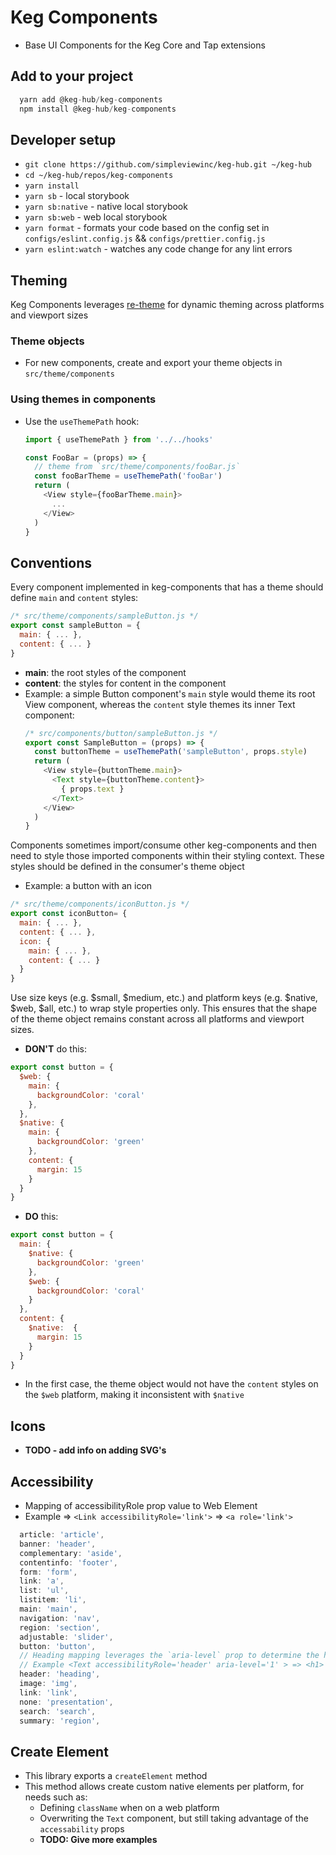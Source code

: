 # Keg Components
 * Base UI Components for the Keg Core and Tap extensions

## Add to your project
```js
  yarn add @keg-hub/keg-components
  npm install @keg-hub/keg-components
```

## Developer setup
* `git clone https://github.com/simpleviewinc/keg-hub.git ~/keg-hub`
* `cd ~/keg-hub/repos/keg-components`
* `yarn install`
* `yarn sb` - local storybook
* `yarn sb:native` - native local storybook
* `yarn sb:web` - web local storybook
* `yarn format` - formats your code based on the config set in `configs/eslint.config.js` && `configs/prettier.config.js`
* `yarn eslint:watch` - watches any code change for any lint errors

## Theming

Keg Components leverages [re-theme](https://github.com/simpleviewinc/re-theme) for dynamic theming across platforms and viewport sizes

### Theme objects
* For new components, create and export your theme objects in `src/theme/components`

### Using themes in components
* Use the `useThemePath` hook:

  ```javascript
  import { useThemePath } from '../../hooks'

  const FooBar = (props) => {
    // theme from `src/theme/components/fooBar.js`
    const fooBarTheme = useThemePath('fooBar')
    return (
      <View style={fooBarTheme.main}>
        ...
      </View>
    )
  }
  ```

## Conventions

Every component implemented in keg-components that has a theme should define `main` and `content` styles:
```javascript
/* src/theme/components/sampleButton.js */
export const sampleButton = {
  main: { ... },
  content: { ... }
}
```
  * **main**: the root styles of the component
  * **content**: the styles for content in the component
  * Example: a simple Button component's `main` style would theme its root View component, whereas the `content` style themes its inner Text component:
    ```javascript
    /* src/components/button/sampleButton.js */
    export const SampleButton = (props) => {
      const buttonTheme = useThemePath('sampleButton', props.style)
      return (
        <View style={buttonTheme.main}>
          <Text style={buttonTheme.content}>
            { props.text }
          </Text>
        </View>
      )
    }
    ```

Components sometimes import/consume other keg-components and then need to style those imported components within their styling context. These styles should be defined in the consumer's theme object

* Example: a button with an icon
```javascript
/* src/theme/components/iconButton.js */
export const iconButton= {
  main: { ... },
  content: { ... },
  icon: {
    main: { ... },
    content: { ... }
  }
}
```

Use size keys (e.g. $small, $medium, etc.) and platform keys (e.g. $native, $web, $all, etc.) to wrap style properties only. This ensures that the shape of the theme object remains constant across all platforms and viewport sizes.

* **DON'T** do this:
```javascript
export const button = {
  $web: { 
    main: {
      backgroundColor: 'coral'
    },
  },
  $native: {
    main: { 
      backgroundColor: 'green' 
    },
    content: { 
      margin: 15 
    }
  }
}
```
* **DO** this:
```javascript
export const button = {
  main: {
    $native: { 
      backgroundColor: 'green'
    },
    $web: { 
      backgroundColor: 'coral'
    }
  },
  content: {
    $native:  { 
      margin: 15
    }
  }
}
```
* In the first case, the theme object would not have the `content` styles on the `$web` platform, making it inconsistent with `$native`


## Icons
 * **TODO - add info on adding SVG's**

## Accessibility

* Mapping of accessibilityRole prop value to Web Element
* Example => `<Link accessibilityRole='link'>` => `<a role='link'>`
```js
  article: 'article',
  banner: 'header',
  complementary: 'aside',
  contentinfo: 'footer',
  form: 'form',
  link: 'a',
  list: 'ul',
  listitem: 'li',
  main: 'main',
  navigation: 'nav',
  region: 'section',
  adjustable: 'slider',
  button: 'button',
  // Heading mapping leverages the `aria-level` prop to determine the heading element
  // Example <Text accessibilityRole='header' aria-level='1' > => <h1>
  header: 'heading',
  image: 'img',
  link: 'link',
  none: 'presentation',
  search: 'search',
  summary: 'region',
```

## Create Element
* This library exports a `createElement` method
* This method allows create custom native elements per platform, for needs such as:
  * Defining `className` when on a web platform
  * Overwriting the `Text` component, but still taking advantage of the `accessability` props
  * **TODO: Give more examples**

